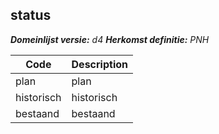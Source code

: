 ## status

*__Domeinlijst versie:__ d4*
*__Herkomst definitie:__ PNH*

|__Code__ |__Description__	|
|	---	|	---	|
| plan | plan |
| historisch | historisch |
| bestaand | bestaand |
